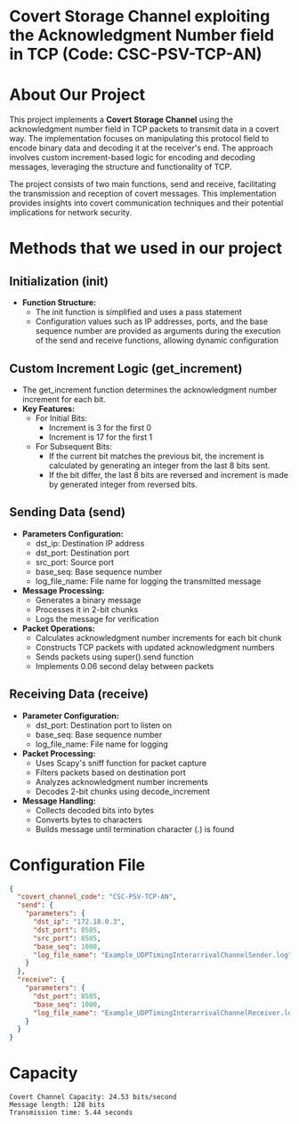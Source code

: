 # Covert Storage Channel exploiting the Acknowledgment Number field in TCP (Code: CSC-PSV-TCP-AN)

# About Our Project
This project implements a **Covert Storage Channel** using the acknowledgment number field in TCP packets to transmit data in a covert way. The implementation focuses on manipulating this protocol field to encode binary data and decoding it at the receiver's end. The approach involves custom increment-based logic for encoding and decoding messages, leveraging the structure and functionality of TCP.

The project consists of two main functions, send and receive, facilitating the transmission and reception of covert messages. This implementation provides insights into covert communication techniques and their potential implications for network security.

# Methods that we used in our project

## Initialization (__init__)
* **Function Structure:**
    * The init function is simplified and uses a pass statement
    * Configuration values such as IP addresses, ports, and the base sequence number are provided as arguments during the execution of the send and receive functions, allowing dynamic configuration

## Custom Increment Logic (get_increment)
* The get_increment function determines the acknowledgment number increment for each bit.
* **Key Features:**
    * For Initial Bits:
        * Increment is 3 for the first 0
        * Increment is 17 for the first 1
    * For Subsequent Bits:
        * If the current bit matches the previous bit, the increment is calculated by generating an integer from the last 8 bits sent.
        * If the bit differ, the last 8 bits are reversed and increment is made by generated integer from reversed bits.

## Sending Data (send)
* **Parameters Configuration:**
    * dst_ip: Destination IP address
    * dst_port: Destination port
    * src_port: Source port
    * base_seq: Base sequence number
    * log_file_name: File name for logging the transmitted message
* **Message Processing:**
    * Generates a binary message
    * Processes it in 2-bit chunks
    * Logs the message for verification
* **Packet Operations:**
    * Calculates acknowledgment number increments for each bit chunk
    * Constructs TCP packets with updated acknowledgment numbers
    * Sends packets using super().send function
    * Implements 0.06 second delay between packets

## Receiving Data (receive)
* **Parameter Configuration:**
    * dst_port: Destination port to listen on
    * base_seq: Base sequence number
    * log_file_name: File name for logging
* **Packet Processing:**
    * Uses Scapy's sniff function for packet capture
    * Filters packets based on destination port
    * Analyzes acknowledgment number increments
    * Decodes 2-bit chunks using decode_increment
* **Message Handling:**
    * Collects decoded bits into bytes
    * Converts bytes to characters
    * Builds message until termination character (.) is found

# Configuration File
```json
{
  "covert_channel_code": "CSC-PSV-TCP-AN",
  "send": {
    "parameters": {
      "dst_ip": "172.18.0.3",
      "dst_port": 8505,
      "src_port": 8505,
      "base_seq": 1000,
      "log_file_name": "Example_UDPTimingInterarrivalChannelSender.log"
    }
  },
  "receive": {
    "parameters": {
      "dst_port": 8505,
      "base_seq": 1000,
      "log_file_name": "Example_UDPTimingInterarrivalChannelReceiver.log"
    }
  }
}
```
# Capacity 
```
Covert Channel Capacity: 24.53 bits/second
Message length: 128 bits
Transmission time: 5.44 seconds

```
